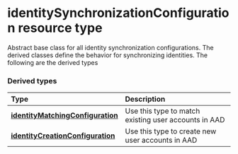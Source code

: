 # identitySynchronizationConfiguration resource type

Abstract base class for all identity synchronization configurations. The derived classes define the behavior for synchronizing identities. The following are the derived types

### Derived types
| Type | Description | 
|:-|:-|
| [**identityMatchingConfiguration**](identitymatchingconfiguration.md) | Use this type to match existing user accounts in AAD |
| [**identityCreationConfiguration**](identitycreationconfiguration.md) | Use this type to create new user accounts in AAD |

